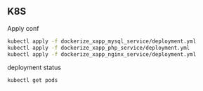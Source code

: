 ## K8S

Apply conf
```sh
kubectl apply -f dockerize_xapp_mysql_service/deployment.yml
kubectl apply -f dockerize_xapp_php_service/deployment.yml
kubectl apply -f dockerize_xapp_nginx_service/deployment.yml
```

deployment status
```sh
kubectl get pods
```
